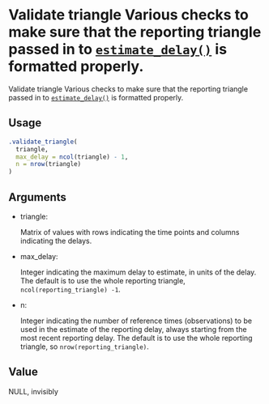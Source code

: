 # Validate triangle Various checks to make sure that the reporting triangle passed in to [`estimate_delay()`](https://baselinenowcast.epinowcast.org/reference/estimate_delay.md) is formatted properly.

Validate triangle Various checks to make sure that the reporting
triangle passed in to
[`estimate_delay()`](https://baselinenowcast.epinowcast.org/reference/estimate_delay.md)
is formatted properly.

## Usage

``` r
.validate_triangle(
  triangle,
  max_delay = ncol(triangle) - 1,
  n = nrow(triangle)
)
```

## Arguments

- triangle:

  Matrix of values with rows indicating the time points and columns
  indicating the delays.

- max_delay:

  Integer indicating the maximum delay to estimate, in units of the
  delay. The default is to use the whole reporting triangle,
  `ncol(reporting_triangle) -1`.

- n:

  Integer indicating the number of reference times (observations) to be
  used in the estimate of the reporting delay, always starting from the
  most recent reporting delay. The default is to use the whole reporting
  triangle, so `nrow(reporting_triangle)`.

## Value

NULL, invisibly
